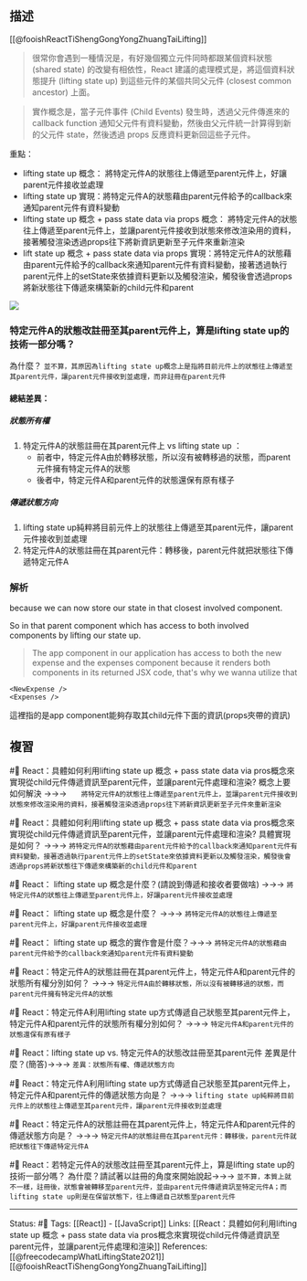 ## 描述
[[@fooishReactTiShengGongYongZhuangTaiLifting]]
> 很常你會遇到一種情況是，有好幾個獨立元件同時都跟某個資料狀態 (shared state) 的改變有相依性，React 建議的處理模式是，將這個資料狀態提升 (lifting state up) 到這些元件的某個共同父元件 (closest common ancestor) 上面。

> 實作概念是，當子元件事件 (Child Events) 發生時，透過父元件傳進來的 callback function 通知父元件有資料變動，然後由父元件統一計算得到新的父元件 state，然後透過 props 反應資料更新回這些子元件。




重點：
- lifting state up 概念： 將特定元件A的狀態往上傳遞至parent元件上，好讓parent元件接收並處理
- lifting state up 實現：將特定元件A的狀態藉由parent元件給予的callback來通知parent元件有資料變動
- lifting state up 概念 + pass state data via props 概念： 將特定元件A的狀態往上傳遞至parent元件上，並讓parent元件接收到狀態來修改渲染用的資料，接著觸發渲染透過props往下將新資訊更新至子元件來重新渲染
-  lift state up 概念 + pass state data via props 實現：將特定元件A的狀態藉由parent元件給予的callback來通知parent元件有資料變動，接著透過執行parent元件上的setState來依據資料更新以及觸發渲染，觸發後會透過props將新狀態往下傳遞來構築新的child元件和parent

![](https://res.cloudinary.com/dqfxgtyoi/image/upload/v1661350629/blog/react/state/lifting-state-up_props_be8lkl.png)


### 特定元件A的狀態改註冊至其parent元件上，算是lifting state up的技術一部分嗎？

 為什麼？ `並不算，其原因為lifting state up概念上是指將目前元件上的狀態往上傳遞至其parent元件，讓parent元件接收到並處理，而非註冊在parent元件`

#### 總結差異：

##### 狀態所有權
1. 特定元件A的狀態註冊在其parent元件上 vs lifting state up ：
	- 前者中，特定元件A由於轉移狀態，所以沒有被轉移過的狀態，而parent元件擁有特定元件A的狀態
	- 後者中，特定元件A和parent元件的狀態還保有原有樣子

##### 傳遞狀態方向
1. lifting state up純粹將目前元件上的狀態往上傳遞至其parent元件，讓parent元件接收到並處理
2. 特定元件A的狀態註冊在其parent元件：轉移後，parent元件就把狀態往下傳遞特定元件A


### 解析

because we can now store our state in that closest involved component.

So in that parent component which has access to both involved components by lifting our state up.


> The app component in our application has access to both the new expense and the expenses component because it renders both components in its returned JSX code, that's why we wanna utilize that

```
<NewExpense />
<Expenses />
```


這裡指的是app component能夠存取其child元件下面的資訊(props夾帶的資訊)

## 複習
#🧠 React：具體如何利用lifting state up 概念 + pass state data via pros概念來實現從child元件傳遞資訊至parent元件，並讓parent元件處理和渲染? 概念上要如何解決 ->->-> `	 將特定元件A的狀態往上傳遞至parent元件上，並讓parent元件接收到狀態來修改渲染用的資料，接著觸發渲染透過props往下將新資訊更新至子元件來重新渲染`
<!--SR:!2024-10-31,485,250-->


#🧠 React：具體如何利用lifting state up 概念 + pass state data via pros概念來實現從child元件傳遞資訊至parent元件，並讓parent元件處理和渲染? 具體實現是如何？ ->->-> `將特定元件A的狀態藉由parent元件給予的callback來通知parent元件有資料變動，接著透過執行parent元件上的setState來依據資料更新以及觸發渲染，觸發後會透過props將新狀態往下傳遞來構築新的child元件和parent`
<!--SR:!2023-05-04,156,250-->


#🧠 React： lifting state up 概念是什麼？(請說到傳遞和接收者要做啥) ->->-> `將特定元件A的狀態往上傳遞至parent元件上，好讓parent元件接收並處理`
<!--SR:!2023-07-09,181,250-->


#🧠 React： lifting state up 概念是什麼？ ->->-> `將特定元件A的狀態往上傳遞至parent元件上，好讓parent元件接收並處理`
<!--SR:!2023-05-17,145,250-->


#🧠 React： lifting state up 概念的實作會是什麼？->->-> `將特定元件A的狀態藉由parent元件給予的callback來通知parent元件有資料變動`
<!--SR:!2023-07-23,191,250-->


#🧠 React：特定元件A的狀態註冊在其parent元件上，特定元件A和parent元件的狀態所有權分別如何？ ->->-> `特定元件A由於轉移狀態，所以沒有被轉移過的狀態，而parent元件擁有特定元件A的狀態`
<!--SR:!2023-07-24,192,250-->

#🧠 React：特定元件A利用lifting state up方式傳遞自己狀態至其parent元件上，特定元件A和parent元件的狀態所有權分別如何？ ->->-> `特定元件A和parent元件的狀態還保有原有樣子`
<!--SR:!2023-07-22,190,250-->

#🧠 React：lifting state up vs.  特定元件A的狀態改註冊至其parent元件 差異是什麼？(簡答)->->-> `差異：狀態所有權、傳遞狀態方向`
<!--SR:!2023-07-26,194,250-->

#🧠 React：特定元件A利用lifting state up方式傳遞自己狀態至其parent元件上，特定元件A和parent元件的傳遞狀態方向是？ ->->-> `lifting state up純粹將目前元件上的狀態往上傳遞至其parent元件，讓parent元件接收到並處理`
<!--SR:!2023-06-05,158,250-->

#🧠 React：特定元件A的狀態註冊在其parent元件上，特定元件A和parent元件的傳遞狀態方向是？ ->->-> `特定元件A的狀態註冊在其parent元件：轉移後，parent元件就把狀態往下傳遞特定元件A`
<!--SR:!2023-07-23,192,250-->

#🧠 React：若特定元件A的狀態改註冊至其parent元件上，算是lifting state up的技術一部分嗎？ 為什麼？請試著以註冊的角度來開始說起->->-> `並不算，本質上就不一樣，註冊後，狀態會被轉移至parent元件，並由parent元件傳遞資訊至特定元件A；而lifting state up則是在保留狀態下，往上傳遞自己狀態至parent元件`
<!--SR:!2023-07-26,194,250-->




---
Status: #🌱 
Tags:
[[React]] - [[JavaScript]]
Links:
[[React：具體如何利用lifting state up 概念 + pass state data via pros概念來實現從child元件傳遞資訊至parent元件，並讓parent元件處理和渲染]]
References:
[[@freecodecampWhatLiftingState2021]]
[[@fooishReactTiShengGongYongZhuangTaiLifting]]